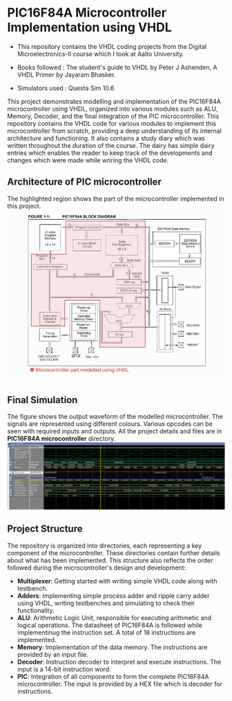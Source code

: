 # PIC16F84A Microcontroller Implementation using VHDL

* This repository contains the VHDL coding projects from the Digital Microelectronics-II course which I took at Aalto University.

* Books followed : The student's guide to VHDL by Peter J Ashenden, A VHDL Primer by Jayaram Bhasker.

* Simulators used : Questa Sim 10.6
  
This project demonstrates modelling and implementation of the PIC16F84A microcontroller using VHDL, organized into various modules such as ALU, Memory, Decoder, and the final integration of the PIC microcontroller. This repository contains the VHDL code for various modules to implement this microcontroller from scratch, providing a deep understanding of its internal architecture and functioning. It also contains a study diary which was written throughout the duration of the course. The dairy has simple dairy entries which enables the reader to keep track of the developments and changes which were made while wriring the VHDL code.

## Architecture of PIC microcontroller
The highlighted region shows the part of the microcontroller implemented in this project.
![The highlighted region shows the part of the microcontroller implemented in this project](https://github.com/iamhrsp/PIC16F84A-Microcontroller-Implementation-using-VHDL/blob/main/PIC16F84A%20microcontroller/pic.jpg)

## Final Simulation
The figure shows the output waveform of the modelled microcontroller. The signals are represented using different colours. Various opcodes can be seen with required inputs and outputs. All the project details and files are in **PIC16F84A microcontroller** directory.
![QuestaSim output waveform of the modelled microcontroller](https://github.com/iamhrsp/PIC16F84A-Microcontroller-Implementation-using-VHDL/blob/main/PIC16F84A%20microcontroller/Simulation_output.jpg)

## Project Structure

The repository is organized into directories, each representing a key component of the microcontroller. These directories contain further details about what has been implemented. This structure also reflects the order followed during the microcontroller's design and development:

- **Multiplexer**: Getting started with writing simple VHDL code along with testbench.
- **Adders**: Implementing simple process adder and ripple carry adder using VHDL, writing testbenches and simulating to check their functionality.
- **ALU**: Arithmetic Logic Unit, responsible for executing arithmetic and logical operations. The datasheet of PIC16F84A is followed while implementinug the instruction set. A total of 18 instructions are implemented. 
- **Memory**: Implementation of the data memory. The instructions are provided by an input file.
- **Decoder**: Instruction decoder to interpret and execute instructions. The input is a 14-bit instruction word.
- **PIC**: Integration of all components to form the complete PIC16F84A microcontroller. The input is provided by a HEX file which is decoder for instructions.
